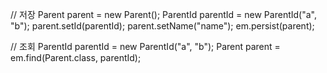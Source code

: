 // 저장
Parent parent = new Parent();
ParentId parentId = new ParentId("a", "b");
parent.setId(parentId);
parent.setName("name");
em.persist(parent);

// 조회
ParentId parentId = new ParentId("a", "b");
Parent parent = em.find(Parent.class, parentId);
